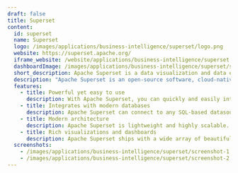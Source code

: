 ```yaml
---
draft: false
title: Superset
content:
  id: superset
  name: Superset
  logo: /images/applications/business-intelligence/superset/logo.png
  website: https://superset.apache.org/
  iframe_website: /website/applications/business-intelligence/superset
  dashboardImage: /images/applications/business-intelligence/superset/screenshot-1.jpg
  short_description: Apache Superset is a data visualization and data exploration platform.
  description: "Apache Superset is an open-source software, cloud-native application for data exploration and data visualization able to handle data at petabyte scale. It's fast, lightweight, intuitive and loaded with options that make it easy for users of all skillsets to explore and visualize their data, from simple line charts to highly detailed geospatial charts."
  features:
    - title: Powerful yet easy to use
      description: With Apache Superset, you can quickly and easily integrate and explore your data, using either the simple no-code viz builder or the state-of-the-art SQL IDE.
    - title: Integrates with modern databases
      description: Apache Superset can connect to any SQL-based datasource through SQLAlchemy, including modern cloud-native databases and engines at petabyte scale.
    - title: Modern architecture
      description: Apache Superset is lightweight and highly scalable. It will leverage the power of your data infrastructure without requiring yet another ingestion layer.
    - title: Rich visualizations and dashboards
      description: Apache Superset ships with a wide array of beautiful visualizations. Its visualization plug-in architecture makes it easy to build custom visualizations that drop directly into Superset.
  screenshots:
    - /images/applications/business-intelligence/superset/screenshot-1.jpg
    - /images/applications/business-intelligence/superset/screenshot-2.jpg
---
```

